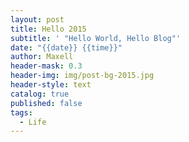 ```yaml
---
layout: post
title: Hello 2015
subtitle: ' "Hello World, Hello Blog"'
date: "{{date}} {{time}}"
author: Maxell
header-mask: 0.3
header-img: img/post-bg-2015.jpg
header-style: text
catalog: true
published: false
tags:
  - Life
---
```

